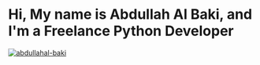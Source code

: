 # Hi, My name is Abdullah Al Baki, and I'm a Freelance Python Developer

<!--
**abdullahal-baki/abdullahal-baki** is a ✨ _special_ ✨ repository because its `README.md` (this file) appears on your GitHub profile.

Here are some ideas to get you started:

- 🔭 I’m currently working on ...
- 🌱 I’m currently learning ...
- 👯 I’m looking to collaborate on ...
- 🤔 I’m looking for help with ...
- 💬 Ask me about ...
- 📫 How to reach me: ...
- 😄 Pronouns: ...
- ⚡ Fun fact: ...
-->
<a href="https://github.com/abdullahal-baki"><img title="abdullahal-baki" src="https://github-readme-stats.vercel.app/api/top-langs/?username=abdullahal-baki&layout=compact&theme=highcontrast"></a>

